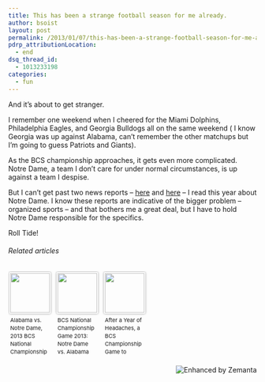 ```yaml
---
title: This has been a strange football season for me already.
author: bsoist
layout: post
permalink: /2013/01/07/this-has-been-a-strange-football-season-for-me-already/
pdrp_attributionLocation:
  - end
dsq_thread_id:
  - 1013233198
categories:
  - fun
---
```

And it&#8217;s about to get stranger.

I remember one weekend when I cheered for the Miami Dolphins, Philadelphia Eagles, and Georgia Bulldogs all on the same weekend ( I know Georgia was up against Alabama, can&#8217;t remember the other matchups but I&#8217;m going to guess Patriots and Giants).

As the BCS championship approaches, it gets even more complicated. Notre Dame, a team I don&#8217;t care for under normal circumstances, is up against a team I despise.

But I can&#8217;t get past two news reports &#8211; [here][1] and [here][2] &#8211; I read this year about Notre Dame. I know these reports are indicative of the bigger problem &#8211; organized sports &#8211; and that bothers me a great deal, but I have to hold Notre Dame responsible for the specifics.

Roll Tide!

<h6 class="zemanta-related-title" style="font-size: 1em;">
  Related articles
</h6>

<ul class="zemanta-article-ul zemanta-article-ul-image" style="margin: 0; padding: 0; overflow: hidden;">
  <li class="zemanta-article-ul-li-image zemanta-article-ul-li" style="padding: 0; background: none; list-style: none; display: block; float: left; vertical-align: top; text-align: left; width: 84px; font-size: 11px; margin: 2px 10px 10px 2px;">
    <a style="box-shadow: 0px 0px 4px #999; padding: 2px; display: block; border-radius: 2px; text-decoration: none;" href="http://www.sbnation.com/college-football/2013/1/7/3842014/alabama-notre-dame-2013-bcs-national-championship-preview" target="_blank"><img style="padding: 0; margin: 0; border: 0; display: block; width: 80px; max-width: 100%;" alt="" src="http://i.zemanta.com/136377396_80_80.jpg" /></a><a style="display: block; overflow: hidden; text-decoration: none; line-height: 12pt; height: 80px; padding: 5px 2px 0 2px;" href="http://www.sbnation.com/college-football/2013/1/7/3842014/alabama-notre-dame-2013-bcs-national-championship-preview" target="_blank">Alabama vs. Notre Dame, 2013 BCS National Championship preview: Burning questions and 13-man defense</a>
  </li>
  <li class="zemanta-article-ul-li-image zemanta-article-ul-li" style="padding: 0; background: none; list-style: none; display: block; float: left; vertical-align: top; text-align: left; width: 84px; font-size: 11px; margin: 2px 10px 10px 2px;">
    <a style="box-shadow: 0px 0px 4px #999; padding: 2px; display: block; border-radius: 2px; text-decoration: none;" href="http://chicago.sbnation.com/notre-dame-football/2013/1/7/3837554/bcs-national-championship-2013-alabama-notre-dame-game-time-tv-schedule" target="_blank"><img style="padding: 0; margin: 0; border: 0; display: block; width: 80px; max-width: 100%;" alt="" src="http://i.zemanta.com/136355034_80_80.jpg" /></a><a style="display: block; overflow: hidden; text-decoration: none; line-height: 12pt; height: 80px; padding: 5px 2px 0 2px;" href="http://chicago.sbnation.com/notre-dame-football/2013/1/7/3837554/bcs-national-championship-2013-alabama-notre-dame-game-time-tv-schedule" target="_blank">BCS National Championship Game 2013: Notre Dame vs. Alabama game preview, location, history and more</a>
  </li>
  <li class="zemanta-article-ul-li-image zemanta-article-ul-li" style="padding: 0; background: none; list-style: none; display: block; float: left; vertical-align: top; text-align: left; width: 84px; font-size: 11px; margin: 2px 10px 10px 2px;">
    <a style="box-shadow: 0px 0px 4px #999; padding: 2px; display: block; border-radius: 2px; text-decoration: none;" href="http://bleacherreport.com/articles/1473394-after-a-year-of-headaches-a-bcs-championship-game-to-celebrate" target="_blank"><img style="padding: 0; margin: 0; border: 0; display: block; width: 80px; max-width: 100%;" alt="" src="http://i.zemanta.com/136303975_80_80.jpg" /></a><a style="display: block; overflow: hidden; text-decoration: none; line-height: 12pt; height: 80px; padding: 5px 2px 0 2px;" href="http://bleacherreport.com/articles/1473394-after-a-year-of-headaches-a-bcs-championship-game-to-celebrate" target="_blank">After a Year of Headaches, a BCS Championship Game to Celebrate</a>
  </li>
</ul>

<div class="zemanta-pixie" style="margin-top: 10px; height: 15px;">
  <a class="zemanta-pixie-a" title="Enhanced by Zemanta" href="http://www.zemanta.com/?px"><img class="zemanta-pixie-img" style="border: none; float: right;" alt="Enhanced by Zemanta" src="http://img.zemanta.com/zemified_h.png?x-id=e3bc58f7-3939-4a4a-811d-fede7f4764de" /></a>
</div>

 [1]: http://wizbangblog.com/2012/11/26/the-notre-dame-player-who-allegedly-assaulted-a-woman-who-then-committed-suicide-is-playing-for-a-national-championship/
 [2]: http://deadspin.com/5675694/prelude-to-a-tragedy-how-a-notre-dame-student-died-and-why-he-shouldnt-have
